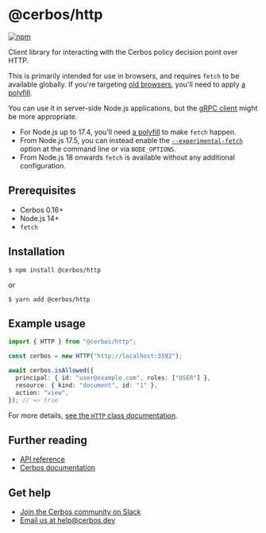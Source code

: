 # @cerbos/http

[![npm](https://img.shields.io/npm/v/@cerbos/http?style=flat-square)](https://www.npmjs.com/package/@cerbos/http)

Client library for interacting with the Cerbos policy decision point over HTTP.

This is primarily intended for use in browsers, and requires `fetch` to be available globally.
If you're targeting [old browsers](https://caniuse.com/fetch), you'll need to apply [a polyfill](https://www.npmjs.com/package/whatwg-fetch).

You can use it in server-side Node.js applications, but the [gRPC client](../grpc/README.md) might be more appropriate.

- For Node.js up to 17.4, you'll need [a polyfill](https://www.npmjs.com/package/cross-fetch) to make `fetch` happen.
- From Node.js 17.5, you can instead enable the [`--experimental-fetch`](https://nodejs.org/dist/latest-v17.x/docs/api/cli.html#--experimental-fetch) option at the command line or via `NODE_OPTIONS`.
- From Node.js 18 onwards `fetch` is available without any additional configuration.

## Prerequisites

- Cerbos 0.16+
- Node.js 14+
- `fetch`

## Installation

```console
$ npm install @cerbos/http
```

or

```console
$ yarn add @cerbos/http
```

## Example usage

```typescript
import { HTTP } from "@cerbos/http";

const cerbos = new HTTP("http://localhost:3592");

await cerbos.isAllowed({
  principal: { id: "user@example.com", roles: ["USER"] },
  resource: { kind: "document", id: "1" },
  action: "view",
}); // => true
```

For more details, [see the `HTTP` class documentation](../../docs/http.http.md).

## Further reading

- [API reference](../../docs/http.md)
- [Cerbos documentation](https://docs.cerbos.dev)

## Get help

- [Join the Cerbos community on Slack](http://go.cerbos.io/slack)
- [Email us at help@cerbos.dev](mailto:help@cerbos.dev)
